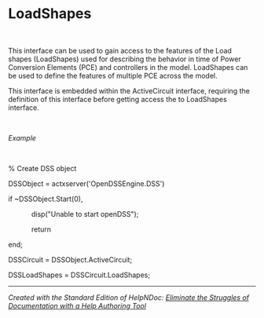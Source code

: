 # LoadShapes

&nbsp;

This interface can be used to gain access to the features of the Load shapes (LoadShapes) used for describing the behavior in time of Power Conversion Elements (PCE) and controllers in the model. LoadShapes can be used to define the features of multiple PCE across the model.&nbsp;

This interface is embedded within the ActiveCircuit interface, requiring the definition of this interface before getting access the to LoadShapes interface.

&nbsp;

*Example*

&nbsp;

% Create DSS object

DSSObject = actxserver('OpenDSSEngine.DSS')

if ~DSSObject.Start(0),

&nbsp; &nbsp; &nbsp; &nbsp; &nbsp; &nbsp; disp("Unable to start openDSS");

&nbsp; &nbsp; &nbsp; &nbsp; &nbsp; &nbsp; return

end;

DSSCircuit = DSSObject.ActiveCircuit;

DSSLoadShapes = DSSCircuit.LoadShapes;

***
_Created with the Standard Edition of HelpNDoc: [Eliminate the Struggles of Documentation with a Help Authoring Tool](<https://www.helpndoc.com/news-and-articles/2022-09-27-why-use-a-help-authoring-tool-instead-of-microsoft-word-to-produce-high-quality-documentation/>)_
